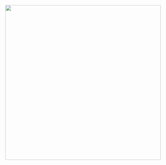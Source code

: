 <div id="header" align="center">
  <img src="https://cdn.dribbble.com/users/622/screenshots/686417/media/243e005389b456ddef5df474c5e2b7bd.gif" width="500"/>
</div>
